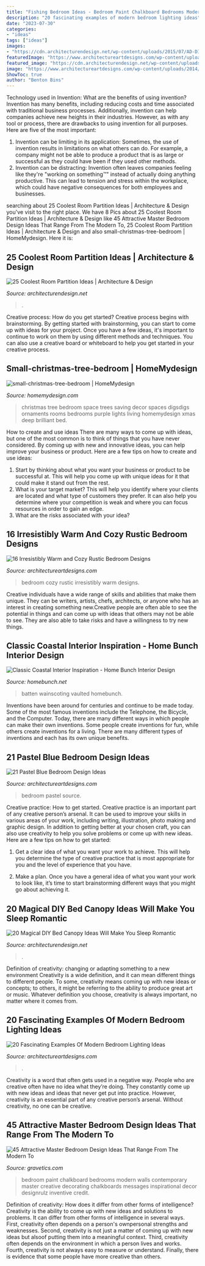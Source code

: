 ```yaml
---
title: "Fishing Bedroom Ideas - Bedroom Paint Chalkboard Bedrooms Modern Walls Contemporary Master Creative Decorating Chalkboards Messages Inspirational Decor Designrulz Inventive Credit"
description: "20 fascinating examples of modern bedroom lighting ideas"
date: "2023-07-30"
categories:
- "ideas"
tags: ["ideas"]
images:
- "https://cdn.architecturendesign.net/wp-content/uploads/2015/07/AD-DIY-Bed-Canopy-17.jpg"
featuredImage: "https://www.architectureartdesigns.com/wp-content/uploads/2015/05/725.jpg"
featured_image: "https://cdn.architecturendesign.net/wp-content/uploads/2015/07/AD-DIY-Bed-Canopy-17.jpg"
image: "https://www.architectureartdesigns.com/wp-content/uploads/2014/07/16-Irresistibly-Warm-and-Cozy-Rustic-Bedroom-Designs-7.jpg"
ShowToc: true
author: "Benton Bins"
---
```



Technology used in Invention: What are the benefits of using invention?
Invention has many benefits, including reducing costs and time associated with traditional business processes. Additionally, invention can help companies achieve new heights in their industries. However, as with any tool or process, there are drawbacks to using invention for all purposes. Here are five of the most important: 
1) Invention can be limiting in its application: Sometimes, the use of invention results in limitations on what others can do. For example, a company might not be able to produce a product that is as large or successful as they could have been if they used other methods. 
2) Invention can be distracting: Invention often leaves companies feeling like they're "working on something™" instead of actually doing anything productive. This can lead to tension and stress within the workplace, which could have negative consequences for both employees and businesses.

	

		
searching about 25 Coolest Room Partition Ideas | Architecture &amp; Design you've visit to the right place. We have 8 Pics about 25 Coolest Room Partition Ideas | Architecture &amp; Design like 45 Attractive Master Bedroom Design Ideas That Range From The Modern To, 25 Coolest Room Partition Ideas | Architecture &amp; Design and also small-christmas-tree-bedroom | HomeMydesign. Here it is:
		
    
## 25 Coolest Room Partition Ideas | Architecture &amp; Design

<img loading=lazy src="https://cdn.architecturendesign.net/wp-content/uploads/2014/08/3137.jpg" onerror="this.onerror=null;this.src='https://tse2.mm.bing.net/th?id=OIP.0U4_h8rUDRzr4zKdHGWjhgHaLK&amp;pid=15.1';" alt="25 Coolest Room Partition Ideas | Architecture &amp; Design">

_Source: architecturendesign.net_

>. 

	

Creative process: How do you get started?
Creative process begins with brainstorming. By getting started with brainstorming, you can start to come up with ideas for your project. Once you have a few ideas, it's important to continue to work on them by using different methods and techniques. You can also use a creative board or whiteboard to help you get started in your creative process.

    
## Small-christmas-tree-bedroom | HomeMydesign

<img loading=lazy src="https://homemydesign.com/wp-content/uploads/2014/12/small-christmas-tree-bedroom.jpg" onerror="this.onerror=null;this.src='https://tse4.mm.bing.net/th?id=OIP.VPL8D4HyMzxwW8xEGhFg_gHaKH&amp;pid=15.1';" alt="small-christmas-tree-bedroom | HomeMydesign">

_Source: homemydesign.com_

>christmas tree bedroom space trees saving decor spaces digsdigs ornaments rooms bedrooms purple lights living homemydesign xmas deep brilliant bed. 

	

How to create and use ideas
There are many ways to come up with ideas, but one of the most common is to think of things that you have never considered. By coming up with new and innovative ideas, you can help improve your business or product. Here are a few tips on how to create and use ideas: 
1. Start by thinking about what you want your business or product to be successful at. This will help you come up with unique ideas for it that could make it stand out from the rest. 
2. What is your target market? This will help you identify where your clients are located and what type of customers they prefer. It can also help you determine where your competition is weak and where you can focus resources in order to gain an edge. 
3. What are the risks associated with your idea?

    
## 16 Irresistibly Warm And Cozy Rustic Bedroom Designs

<img loading=lazy src="https://www.architectureartdesigns.com/wp-content/uploads/2014/07/16-Irresistibly-Warm-and-Cozy-Rustic-Bedroom-Designs-7.jpg" onerror="this.onerror=null;this.src='https://tse4.mm.bing.net/th?id=OIP._CVi_F-_7RbvZAzVooXsYAAAAA&amp;pid=15.1';" alt="16 Irresistibly Warm and Cozy Rustic Bedroom Designs">

_Source: architectureartdesigns.com_

>bedroom cozy rustic irresistibly warm designs. 

	

Creative individuals have a wide range of skills and abilities that make them unique. They can be writers, artists, chefs, architects, or anyone who has an interest in creating something new.Creative people are often able to see the potential in things and can come up with ideas that others may not be able to see. They are also able to take risks and have a willingness to try new things.

    
## Classic Coastal Interior Inspiration - Home Bunch Interior Design

<img loading=lazy src="https://www.homebunch.net/wp-content/uploads/2018/01/Board-and-batten-Wainscoting-Bedroom-Board-and-batten-Wainscoting-Board-and-batten-Wainscoting-Boardandbatten-Wainscoting.jpg" onerror="this.onerror=null;this.src='https://tse3.mm.bing.net/th?id=OIP.DjReQiIrCNWhN-dY7wqG3wHaLH&amp;pid=15.1';" alt="Classic Coastal Interior Inspiration - Home Bunch Interior Design">

_Source: homebunch.net_

>batten wainscoting vaulted homebunch. 

	

Inventions have been around for centuries and continue to be made today. Some of the most famous inventions include the Telephone, the Bicycle, and the Computer. Today, there are many different ways in which people can make their own inventions. Some people create inventions for fun, while others create inventions for a living. There are many different types of inventions and each has its own unique benefits.

    
## 21 Pastel Blue Bedroom Design Ideas

<img loading=lazy src="https://www.architectureartdesigns.com/wp-content/uploads/2015/05/725.jpg" onerror="this.onerror=null;this.src='https://tse1.mm.bing.net/th?id=OIP.X7ZxzRRiQm9xdyW1wPBbdAHaKd&amp;pid=15.1';" alt="21 Pastel Blue Bedroom Design Ideas">

_Source: architectureartdesigns.com_

>bedroom pastel source. 

	

Creative practice: How to get started.
Creative practice is an important part of any creative person’s arsenal. It can be used to improve your skills in various areas of your work, including writing, illustration, photo making and graphic design. In addition to getting better at your chosen craft, you can also use creativity to help you solve problems or come up with new ideas. Here are a few tips on how to get started:
1. Get a clear idea of what you want your work to achieve. This will help you determine the type of creative practice that is most appropriate for you and the level of experience that you have.

2. Make a plan. Once you have a general idea of what you want your work to look like, it’s time to start brainstorming different ways that you might go about achieving it.

    
## 20 Magical DIY Bed Canopy Ideas Will Make You Sleep Romantic

<img loading=lazy src="https://cdn.architecturendesign.net/wp-content/uploads/2015/07/AD-DIY-Bed-Canopy-17.jpg" onerror="this.onerror=null;this.src='https://tse3.mm.bing.net/th?id=OIP.SJIxJWul90I5qUNMYsM07QHaLH&amp;pid=15.1';" alt="20 Magical DIY Bed Canopy Ideas Will Make You Sleep Romantic">

_Source: architecturendesign.net_

>. 

	

Definition of creativity: changing or adapting something to a new environment
Creativity is a wide definition, and it can mean different things to different people. To some, creativity means coming up with new ideas or concepts; to others, it might be referring to the ability to produce great art or music. Whatever definition you choose, creativity is always important, no matter where it comes from.

    
## 20 Fascinating Examples Of Modern Bedroom Lighting Ideas

<img loading=lazy src="https://www.architectureartdesigns.com/wp-content/uploads/2015/06/1245.jpg" onerror="this.onerror=null;this.src='https://tse1.mm.bing.net/th?id=OIP.1Tr3bJQc5BFAju66dfFvrQHaE8&amp;pid=15.1';" alt="20 Fascinating Examples Of Modern Bedroom Lighting Ideas">

_Source: architectureartdesigns.com_

>. 

	

Creativity is a word that often gets used in a negative way. People who are creative often have no idea what they’re doing. They constantly come up with new ideas and ideas that never get put into practice. However, creativity is an essential part of any creative person’s arsenal. Without creativity, no one can be creative.

    
## 45 Attractive Master Bedroom Design Ideas That Range From The Modern To

<img loading=lazy src="https://www.gravetics.com/wp-content/uploads/2017/08/Mirrored-Chalkboard.jpg" onerror="this.onerror=null;this.src='https://tse2.mm.bing.net/th?id=OIP.en_VHd-0Z9fxZX7Rt9FG4AHaLH&amp;pid=15.1';" alt="45 Attractive Master Bedroom Design Ideas That Range From The Modern To">

_Source: gravetics.com_

>bedroom paint chalkboard bedrooms modern walls contemporary master creative decorating chalkboards messages inspirational decor designrulz inventive credit. 

	

Definition of creativity: How does it differ from other forms of intelligence?
Creativity is the ability to come up with new ideas and solutions to problems. It can differ from other forms of intelligence in several ways. First, creativity often depends on a person's ownpersonal strengths and weaknesses. Second, creativity is not just a matter of coming up with new ideas but alsoof putting them into a meaningful context. Third, creativity often depends on the environment in which a person lives and works. Fourth, creativity is not always easy to measure or understand. Finally, there is evidence that some people have more creative than others.

